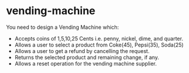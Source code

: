 # vending-machine
You need to design a Vending Machine which:
- Accepts coins of 1,5,10,25 Cents i.e. penny, nickel, dime, and quarter.
- Allows a user to select a product from Coke(45), Pepsi(35), Soda(25)
- Allows a user to get a refund by cancelling the request.
- Returns the selected product and remaining change, if any.
- Allows a reset operation for the vending machine supplier.